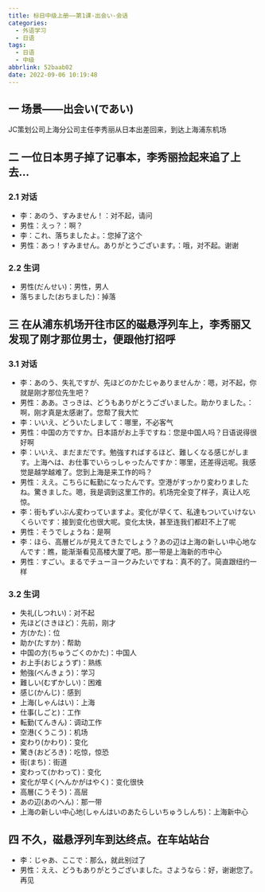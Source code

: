 ```yaml
---
title: 标日中级上册——第1课-出会い-会话
categories:
  - 外语学习
  - 日语
tags:
  - 日语
  - 中级
abbrlink: 52baab02
date: 2022-09-06 10:19:48
---
```

## 一 场景——出会い(であい)

JC策划公司上海分公司主任李秀丽从日本出差回来，到达上海浦东机场

<!--more-->

## 二 一位日本男子掉了记事本，李秀丽捡起来追了上去...

### 2.1 对话

* 李：あのう、すみません！：对不起，请问
* 男性：えっ？：啊？
* 李：これ、落ちましたよ。：您掉了这个
* 男性：あっ！すみません。ありがとうございます。：哦，对不起。谢谢

### 2.2 生词

* 男性(だんせい)：男性，男人
* 落ちました(おちました)：掉落

## 三 在从浦东机场开往市区的磁悬浮列车上，李秀丽又发现了刚才那位男士，便跟他打招呼

### 3.1 对话

* 李：あのう、失礼ですが、先ほどのかたじゃありませんか：嗯，对不起，你就是刚才那位先生吧？
* 男性：ああ。さっきは、どうもありがとうございました。助かりました。：啊，刚才真是太感谢了。您帮了我大忙
* 李：いいえ、どういたしまして：哪里，不必客气
* 男性：中国の方ですか。日本語がお上手ですね：您是中国人吗？日语说得很好啊
* 李：いいえ、まだまだです。勉強すればするほど、難しくなる感じがします。上海へは、お仕事でいらっしゃったんですか：哪里，还差得远呢。我感觉是越学越难了。您到上海是来工作的吗？
* 男性：ええ。こちらに転勤になったんです。空港がすっかり変わりましたね。驚きました。嗯，我是调到这里工作的。机场完全变了样子，真让人吃惊。
* 李：街もずいぶん変わっていますよ。変化が早くて、私達もついていけないくらいです：接到变化也很大呢。变化太快，甚至连我们都赶不上了呢
* 男性：そうでしょうね：是啊
* 李：ほら、高層ビルが見えてきたでしょう？あの辺は上海の新しい中心地なんです：瞧，能渐渐看见高楼大厦了吧。那一带是上海新的市中心
* 男性：すごい。まるでチューヨークみたいですね：真不的了。简直跟纽约一样

### 3.2 生词

* 失礼(しつれい)：对不起
* 先ほど(さきほど)：先前，刚才
* 方(かた)：位
* 助か(たすか)：帮助
* 中国の方(ちゅうごくのかた)：中国人
* お上手(おじょうず)：熟练
* 勉強(べんきょう)：学习
* 難しい(むずかしい)：困难
* 感じ(かんじ)：感到
* 上海(しゃんはい)：上海
* 仕事(しごと)：工作
* 転勤(てんきん)：调动工作
* 空港(くうこう)：机场
* 変わり(かわり)：变化
* 驚き(おどろき)：吃惊，惊恐
* 街(まち)：街道
* 変わって(かわって)：变化
* 変化が早く(へんかがはやく)：变化很快
* 高層(こうそう)：高层
* あの辺(あのへん)：那一带
* 上海の新しい中心地(しゃんはいのあたらしいちゅうしんち)：上海新中心

## 四 不久，磁悬浮列车到达终点。在车站站台

* 李：じゃあ、ここで：那么，就此别过了
* 男性：ええ、どうもありがとうございました。さようなら：好，谢谢您了。再见


